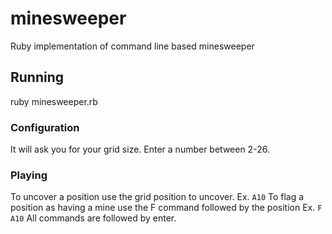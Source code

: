 # minesweeper
Ruby implementation of command line based minesweeper

## Running
ruby minesweeper.rb

### Configuration
It will ask you for your grid size.  Enter a number between 2-26.

### Playing
To uncover a position use the grid position to uncover.  Ex. `A10`
To flag a position as having a mine use the F command followed by the position Ex. `F A10`
All commands are followed by enter.
